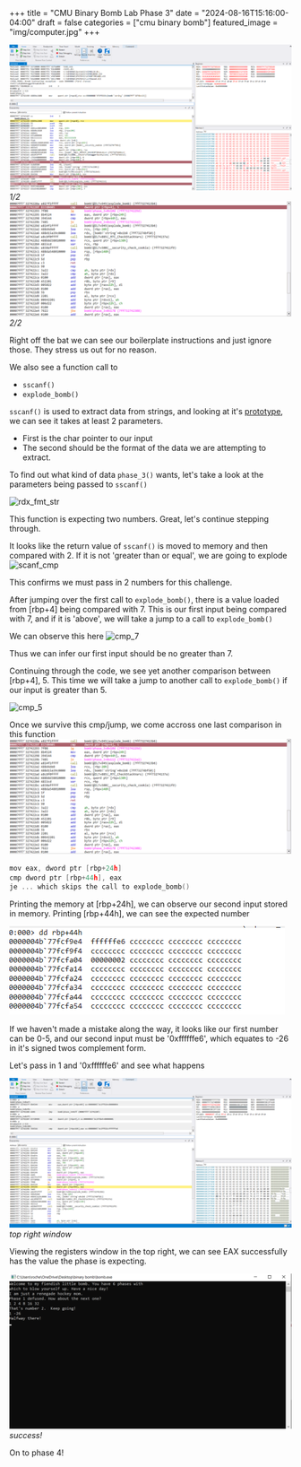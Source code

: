 +++
title = "CMU Binary Bomb Lab Phase 3"
date = "2024-08-16T15:16:00-04:00"
draft = false
categories = ["cmu binary bomb"]
featured_image = "img/computer.jpg"
+++

<!--more-->

![ss_1](img/phase_3_func_1.png)
_1/2_
![ss_3](img/phase_3_func_3.png)
_2/2_

Right off the bat we can see our boilerplate instructions and just ignore those. They stress us out for no reason. 

We also see a function call to 
- ```sscanf()```
- ```explode_bomb()```


```sscanf()``` is used to extract data from strings, and looking at it's [prototype](https://www.tutorialspoint.com/c_standard_library/c_function_sscanf.htm), we can see it takes at least 2 parameters. 
- First is the char pointer to our input
- The second should be the format of the data we are attempting to extract.

To find out what kind of data ```phase_3()``` wants, let's take a look at the parameters being passed to ```sscanf()```

![rdx_fmt_str](img/phase_4_rdx_format_string_scanf.png)

This function is expecting two numbers. Great, let's continue stepping through. 

It looks like the return value of ```sscanf()``` is moved to memory and then compared with 2. If it is not 'greater than or equal', we are going to explode
![scanf_cmp](img/scanf_cmp.png)

This confirms we must pass in 2 numbers for this challenge.

After jumping over the first call to ```explode_bomb()```, there is a value loaded from [rbp+4] being compared with 7. This is our first input being compared with 7, and if it is 'above', we will take a jump to a call to ```explode_bomb()```

We can observe this here
![cmp_7](img/first_cmp_7.png)

Thus we can infer our first input should be no greater than 7. 

Continuing through the code, we see yet another comparison between [rbp+4], 5. This time we will take a jump to another call to ```explode_bomb()``` if our input is greater than 5. 

![cmp_5](img/phase_3_compare_with_5.png)

Once we survive this cmp/jump, we come accross one last comparison in this function 
![last_cmp](img/phase_3_func_3.png)

```c
mov eax, dword ptr [rbp+24h]
cmp dword ptr [rbp+44h], eax
je ... which skips the call to explode_bomb()
```

Printing the memory at [rbp+24h], we can observe our second input stored in memory. Printing [rbp+44h], we can see the expected number

![second_ans_memory](img/phase_3_second_ans_memory.png)

If we haven't made a mistake along the way, it looks like our first number can be 0-5, and our second input must be '0xffffffe6', which equates to -26 in it's signed twos complement form. 

Let's pass in 1 and '0xffffffe6' and see what happens

![final_cmp](img/phase_3_final_cmp_true.png)
_top right window_

Viewing the registers window in the top right, we can see EAX successfully has the value the phase is expecting. 

![defused](img/phase_3_terminal_passed.png)
_success!_

On to phase 4!
